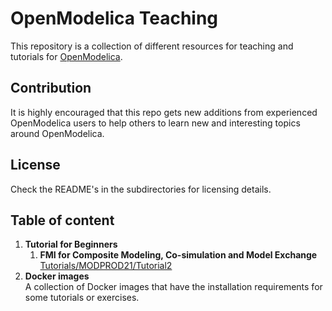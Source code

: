 # OpenModelica Teaching

This repository is a collection of different resources for teaching and tutorials for
[OpenModelica](https://openmodelica.org).


## Contribution
It is highly encouraged that this repo gets new additions from experienced OpenModelica
users to help others to learn new and interesting topics around OpenModelica.


## License
Check the README's in the subdirectories for licensing details.


## Table of content

1. **Tutorial for Beginners**
    1. **FMI for Composite Modeling, Co-simulation and Model Exchange**<br>
       [Tutorials/MODPROD21/Tutorial2](https://github.com/OpenModelica/OMTeaching/blob/master/Tutorials/MODPROD21/Tutorial2/README.md)
2. **Docker images**<br>
   A collection of Docker images that have the installation requirements for some tutorials or exercises.
